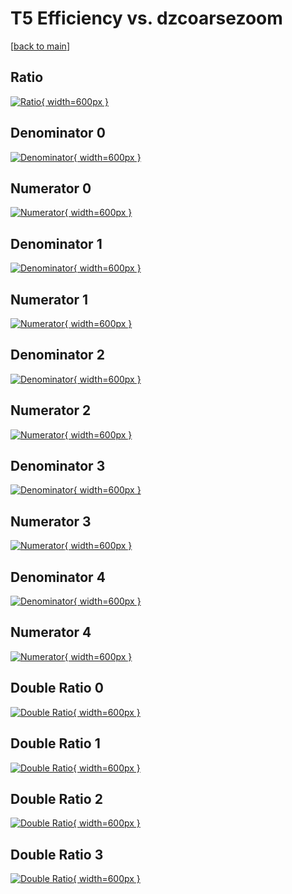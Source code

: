 # T5 Efficiency vs. dzcoarsezoom

[[back to main](./)]



## Ratio

[![Ratio](../mtv/var/T5_xtr_11_1_eff_dzcoarsezoom.png){ width=600px }](../mtv/var/T5_xtr_11_1_eff_dzcoarsezoom.pdf)

## Denominator 0

[![Denominator](../mtv/den/T5_xtr_11_1_eff_dzcoarsezoom_den0.png){ width=600px }](../mtv/den/T5_xtr_11_1_eff_dzcoarsezoom_den0.pdf)

## Numerator 0

[![Numerator](../mtv/num/T5_xtr_11_1_eff_dzcoarsezoom_num0.png){ width=600px }](../mtv/num/T5_xtr_11_1_eff_dzcoarsezoom_num0.pdf)

## Denominator 1

[![Denominator](../mtv/den/T5_xtr_11_1_eff_dzcoarsezoom_den1.png){ width=600px }](../mtv/den/T5_xtr_11_1_eff_dzcoarsezoom_den1.pdf)

## Numerator 1

[![Numerator](../mtv/num/T5_xtr_11_1_eff_dzcoarsezoom_num1.png){ width=600px }](../mtv/num/T5_xtr_11_1_eff_dzcoarsezoom_num1.pdf)

## Denominator 2

[![Denominator](../mtv/den/T5_xtr_11_1_eff_dzcoarsezoom_den2.png){ width=600px }](../mtv/den/T5_xtr_11_1_eff_dzcoarsezoom_den2.pdf)

## Numerator 2

[![Numerator](../mtv/num/T5_xtr_11_1_eff_dzcoarsezoom_num2.png){ width=600px }](../mtv/num/T5_xtr_11_1_eff_dzcoarsezoom_num2.pdf)

## Denominator 3

[![Denominator](../mtv/den/T5_xtr_11_1_eff_dzcoarsezoom_den3.png){ width=600px }](../mtv/den/T5_xtr_11_1_eff_dzcoarsezoom_den3.pdf)

## Numerator 3

[![Numerator](../mtv/num/T5_xtr_11_1_eff_dzcoarsezoom_num3.png){ width=600px }](../mtv/num/T5_xtr_11_1_eff_dzcoarsezoom_num3.pdf)

## Denominator 4

[![Denominator](../mtv/den/T5_xtr_11_1_eff_dzcoarsezoom_den4.png){ width=600px }](../mtv/den/T5_xtr_11_1_eff_dzcoarsezoom_den4.pdf)

## Numerator 4

[![Numerator](../mtv/num/T5_xtr_11_1_eff_dzcoarsezoom_num4.png){ width=600px }](../mtv/num/T5_xtr_11_1_eff_dzcoarsezoom_num4.pdf)

## Double Ratio 0

[![Double Ratio](../mtv/ratio/T5_xtr_11_1_eff_dzcoarsezoom_ratio0.png){ width=600px }](../mtv/ratio/T5_xtr_11_1_eff_dzcoarsezoom_ratio0.pdf)

## Double Ratio 1

[![Double Ratio](../mtv/ratio/T5_xtr_11_1_eff_dzcoarsezoom_ratio1.png){ width=600px }](../mtv/ratio/T5_xtr_11_1_eff_dzcoarsezoom_ratio1.pdf)

## Double Ratio 2

[![Double Ratio](../mtv/ratio/T5_xtr_11_1_eff_dzcoarsezoom_ratio2.png){ width=600px }](../mtv/ratio/T5_xtr_11_1_eff_dzcoarsezoom_ratio2.pdf)

## Double Ratio 3

[![Double Ratio](../mtv/ratio/T5_xtr_11_1_eff_dzcoarsezoom_ratio3.png){ width=600px }](../mtv/ratio/T5_xtr_11_1_eff_dzcoarsezoom_ratio3.pdf)

